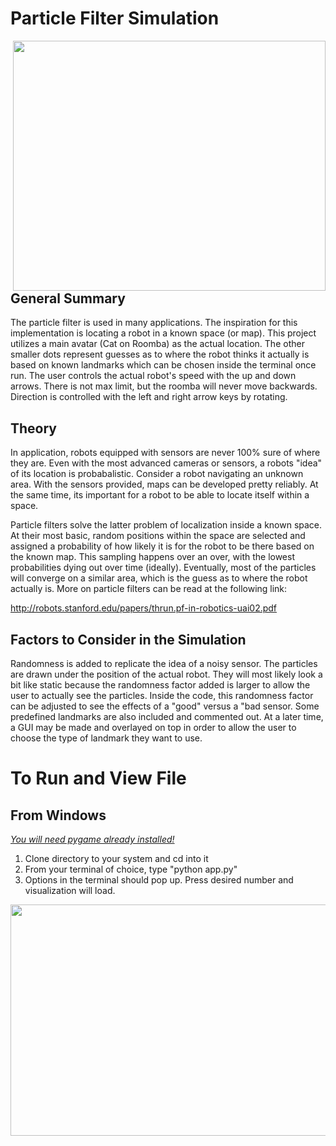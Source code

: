 # Particle Filter Simulation
<img src="https://github.com/ian-mcnair/Particle-Filter-Simulation/blob/master/resources/example.gif" width=500 height=400 align="right">

## General Summary
The particle filter is used in many applications. The inspiration for this implementation is locating a robot in a known space (or map). This project utilizes a main avatar (Cat on Roomba) as the actual location. The other smaller dots represent guesses as to where the robot thinks it actually is based on known landmarks which can be chosen inside the terminal once run. The user controls the actual robot's speed with the up and down arrows. There is not max limit, but the roomba will never move backwards. Direction is controlled with the left and right arrow keys by rotating. 

## Theory
In application, robots equipped with sensors are never 100% sure of where they are. Even with the most advanced cameras or sensors, a robots "idea" of its location is probabalistic. Consider a robot navigating an unknown area. With the sensors provided, maps can be developed pretty reliably. At the same time, its important for a robot to be able to locate itself within a space.

Particle filters solve the latter problem of localization inside a known space. At their most basic, random positions within the space are selected and assigned a probability of how likely it is for the robot to be there based on the known map. This sampling happens over an over, with the lowest probabilities dying out over time (ideally). Eventually, most of the particles will converge on a similar area, which is the guess as to where the robot actually is. More on particle filters can be read at the following link: 

http://robots.stanford.edu/papers/thrun.pf-in-robotics-uai02.pdf

## Factors to Consider in the Simulation
Randomness is added to replicate the idea of a noisy sensor. The particles are drawn under the position of the actual robot. They will most likely look a bit like static because the randomness factor added is larger to allow the user to actually see the particles. Inside the code, this randomness factor can be adjusted to see the effects of a "good" versus a "bad sensor.
Some predefined landmarks are also included and commented out. At a later time, a GUI may be made and overlayed on top in order to allow the user to choose the type of landmark they want to use.

# To Run and View File
## From Windows
[*You will need pygame already installed!*](https://www.pygame.org/wiki/GettingStarted)
1. Clone directory to your system and cd into it
2. From your terminal of choice, type "python app.py"
3. Options in the terminal should pop up. Press desired number and visualization will load.

<img src="https://github.com/ian-mcnair/Particle-Filter-Simulation/blob/master/resources/instructions.gif" width=600 height=370 align="right">
